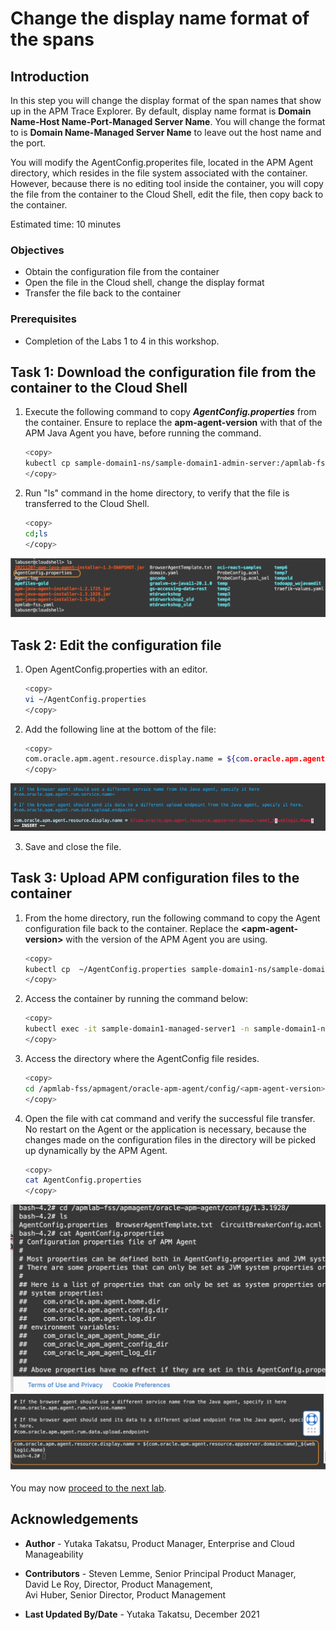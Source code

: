 # Change the display name format of the spans

## Introduction

In this step you will change the display format of the span names that show up in the APM Trace Explorer. By default, display name format is **Domain Name-Host Name-Port-Managed Server Name**. You will change the format to is **Domain Name-Managed Server Name** to leave out the host name and the port.

You will modify the AgentConfig.properites file, located in the APM Agent directory, which resides in the file system associated with the container.  However, because there is no editing tool inside the container, you will copy the file from the container to the Cloud Shell, edit the file, then copy back to the container.


Estimated time: 10 minutes

### Objectives
* Obtain the configuration file from the container
*	Open the file in the Cloud shell, change the display format
*	Transfer the file back to the container


### Prerequisites

* Completion of the Labs 1 to 4 in this workshop.


## Task 1: Download the configuration file from the container to the Cloud Shell

1.	Execute the following command to copy ***AgentConfig.properties*** from the container. Ensure to replace the **apm-agent-version** with that of the APM Java Agent you have, before running the command.

    ``` bash
    <copy>
    kubectl cp sample-domain1-ns/sample-domain1-admin-server:/apmlab-fss/apmagent/oracle-apm-agent/config/<apm-agent-version>/AgentConfig.properties ~/AgentConfig.properties
    </copy>
    ```

2.	Run "ls" command in the home directory, to verify that the file is transferred to the Cloud Shell.

    ``` bash
    <copy>
    cd;ls
    </copy>
    ```

   ![Oracle Cloud console, Cloud Shell](images/5-1-1-cloudshell.png " ")

## Task 2:  Edit the configuration file

1.	Open AgentConfig.properties with an editor.

    ```bash
    <copy>
    vi ~/AgentConfig.properties
    </copy>
    ```

2.	Add the following line at the bottom of the file:

    ```bash
    <copy>
    com.oracle.apm.agent.resource.display.name = ${com.oracle.apm.agent.resource.appserver.domain.name}_${weblogic.Name}
    </copy>
    ```
   ![Oracle Cloud console, Cloud Shell](images/5-1-2-cloudshell.png " ")

3.	Save and close the file.

## Task 3:  Upload APM configuration files to the container

1.	From the home directory, run the following command to copy the Agent configuration file back to the container. Replace the **&lt;apm-agent-version&gt;** with the version of the APM Agent you are using.

    ``` bash
    <copy>
    kubectl cp  ~/AgentConfig.properties sample-domain1-ns/sample-domain1-admin-server:/apmlab-fss/apmagent/oracle-apm-agent/config/<apm-agent-version>/AgentConfig.properties
    </copy>
    ```
2.	Access the container by running the command below:

    ```bash
    <copy>
    kubectl exec -it sample-domain1-managed-server1 -n sample-domain1-ns -- /bin/bash
    </copy>
    ```

3.	Access the directory where the AgentConfig file resides.

    ```bash
    <copy>
    cd /apmlab-fss/apmagent/oracle-apm-agent/config/<apm-agent-version>;ls
    </copy>
    ```

4.	Open the file with cat command and verify the successful file transfer. No restart on the Agent or the application is necessary, because the changes made on the configuration files in the directory will be picked up dynamically by the APM Agent.

    ```bash
    <copy>
    cat AgentConfig.properties
    </copy>
    ```
   ![Oracle Cloud console, Cloud Shell](images/5-3-1-cloudshell.png " ")
   ![Oracle Cloud console, Cloud Shell](images/5-3-2-cloudshell.png " ")




You may now [proceed to the next lab](#next).

## Acknowledgements

* **Author** - Yutaka Takatsu, Product Manager, Enterprise and Cloud Manageability
- **Contributors** - Steven Lemme, Senior Principal Product Manager,<br>
David Le Roy, Director, Product Management,<br>
Avi Huber, Senior Director, Product Management
* **Last Updated By/Date** - Yutaka Takatsu, December 2021
